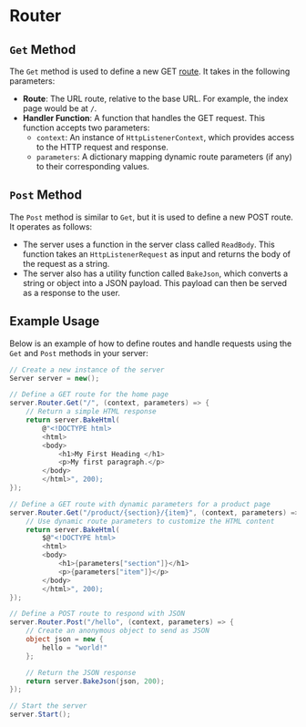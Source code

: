 ﻿# Router

## `Get` Method

The `Get` method is used to define a new GET [route](/docs/router/route). It takes in the following parameters:

- **Route**: The URL route, relative to the base URL. For example, the index page would be at `/`.
- **Handler Function**: A function that handles the GET request. This function accepts two parameters:
  - `context`: An instance of `HttpListenerContext`, which provides access to the HTTP request and response.
  - `parameters`: A dictionary mapping dynamic route parameters (if any) to their corresponding values.

## `Post` Method

The `Post` method is similar to `Get`, but it is used to define a new POST route. It operates as follows:

- The server uses a function in the server class called `ReadBody`. This function takes an `HttpListenerRequest` as input and returns the body of the request as a string.
- The server also has a utility function called `BakeJson`, which converts a string or object into a JSON payload. This payload can then be served as a response to the user.


## Example Usage

Below is an example of how to define routes and handle requests using the `Get` and `Post` methods in your server:

```csharp
// Create a new instance of the server
Server server = new();

// Define a GET route for the home page
server.Router.Get("/", (context, parameters) => {
    // Return a simple HTML response
    return server.BakeHtml(
        @"<!DOCTYPE html>
        <html>
        <body>
            <h1>My First Heading </h1>
            <p>My first paragraph.</p>
        </body>
        </html>", 200);
});

// Define a GET route with dynamic parameters for a product page
server.Router.Get("/product/{section}/{item}", (context, parameters) => {
    // Use dynamic route parameters to customize the HTML content
    return server.BakeHtml(
        $@"<!DOCTYPE html>
        <html>
        <body>
            <h1>{parameters["section"]}</h1>
            <p>{parameters["item"]}</p>
        </body>
        </html>", 200);
});

// Define a POST route to respond with JSON
server.Router.Post("/hello", (context, parameters) => {
    // Create an anonymous object to send as JSON
    object json = new {
        hello = "world!"
    };

    // Return the JSON response
    return server.BakeJson(json, 200);
});

// Start the server
server.Start();
```
